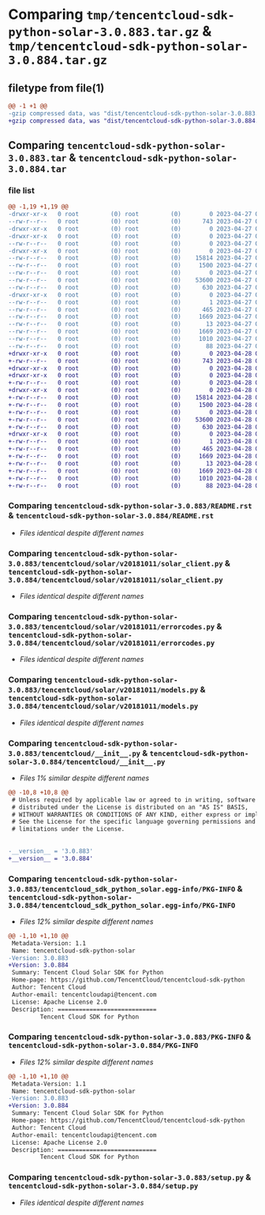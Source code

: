 # Comparing `tmp/tencentcloud-sdk-python-solar-3.0.883.tar.gz` & `tmp/tencentcloud-sdk-python-solar-3.0.884.tar.gz`

## filetype from file(1)

```diff
@@ -1 +1 @@
-gzip compressed data, was "dist/tencentcloud-sdk-python-solar-3.0.883.tar", last modified: Thu Apr 27 00:47:49 2023, max compression
+gzip compressed data, was "dist/tencentcloud-sdk-python-solar-3.0.884.tar", last modified: Fri Apr 28 02:37:53 2023, max compression
```

## Comparing `tencentcloud-sdk-python-solar-3.0.883.tar` & `tencentcloud-sdk-python-solar-3.0.884.tar`

### file list

```diff
@@ -1,19 +1,19 @@
-drwxr-xr-x   0 root         (0) root         (0)        0 2023-04-27 00:47:49.000000 tencentcloud-sdk-python-solar-3.0.883/
--rw-r--r--   0 root         (0) root         (0)      743 2023-04-27 00:47:49.000000 tencentcloud-sdk-python-solar-3.0.883/README.rst
-drwxr-xr-x   0 root         (0) root         (0)        0 2023-04-27 00:47:49.000000 tencentcloud-sdk-python-solar-3.0.883/tencentcloud/
-drwxr-xr-x   0 root         (0) root         (0)        0 2023-04-27 00:47:49.000000 tencentcloud-sdk-python-solar-3.0.883/tencentcloud/solar/
--rw-r--r--   0 root         (0) root         (0)        0 2023-04-27 00:47:49.000000 tencentcloud-sdk-python-solar-3.0.883/tencentcloud/solar/__init__.py
-drwxr-xr-x   0 root         (0) root         (0)        0 2023-04-27 00:47:49.000000 tencentcloud-sdk-python-solar-3.0.883/tencentcloud/solar/v20181011/
--rw-r--r--   0 root         (0) root         (0)    15814 2023-04-27 00:47:49.000000 tencentcloud-sdk-python-solar-3.0.883/tencentcloud/solar/v20181011/solar_client.py
--rw-r--r--   0 root         (0) root         (0)     1500 2023-04-27 00:47:49.000000 tencentcloud-sdk-python-solar-3.0.883/tencentcloud/solar/v20181011/errorcodes.py
--rw-r--r--   0 root         (0) root         (0)        0 2023-04-27 00:47:49.000000 tencentcloud-sdk-python-solar-3.0.883/tencentcloud/solar/v20181011/__init__.py
--rw-r--r--   0 root         (0) root         (0)    53600 2023-04-27 00:47:49.000000 tencentcloud-sdk-python-solar-3.0.883/tencentcloud/solar/v20181011/models.py
--rw-r--r--   0 root         (0) root         (0)      630 2023-04-27 00:47:49.000000 tencentcloud-sdk-python-solar-3.0.883/tencentcloud/__init__.py
-drwxr-xr-x   0 root         (0) root         (0)        0 2023-04-27 00:47:49.000000 tencentcloud-sdk-python-solar-3.0.883/tencentcloud_sdk_python_solar.egg-info/
--rw-r--r--   0 root         (0) root         (0)        1 2023-04-27 00:47:49.000000 tencentcloud-sdk-python-solar-3.0.883/tencentcloud_sdk_python_solar.egg-info/dependency_links.txt
--rw-r--r--   0 root         (0) root         (0)      465 2023-04-27 00:47:49.000000 tencentcloud-sdk-python-solar-3.0.883/tencentcloud_sdk_python_solar.egg-info/SOURCES.txt
--rw-r--r--   0 root         (0) root         (0)     1669 2023-04-27 00:47:49.000000 tencentcloud-sdk-python-solar-3.0.883/tencentcloud_sdk_python_solar.egg-info/PKG-INFO
--rw-r--r--   0 root         (0) root         (0)       13 2023-04-27 00:47:49.000000 tencentcloud-sdk-python-solar-3.0.883/tencentcloud_sdk_python_solar.egg-info/top_level.txt
--rw-r--r--   0 root         (0) root         (0)     1669 2023-04-27 00:47:49.000000 tencentcloud-sdk-python-solar-3.0.883/PKG-INFO
--rw-r--r--   0 root         (0) root         (0)     1010 2023-04-27 00:47:49.000000 tencentcloud-sdk-python-solar-3.0.883/setup.py
--rw-r--r--   0 root         (0) root         (0)       88 2023-04-27 00:47:49.000000 tencentcloud-sdk-python-solar-3.0.883/setup.cfg
+drwxr-xr-x   0 root         (0) root         (0)        0 2023-04-28 02:37:53.000000 tencentcloud-sdk-python-solar-3.0.884/
+-rw-r--r--   0 root         (0) root         (0)      743 2023-04-28 02:37:52.000000 tencentcloud-sdk-python-solar-3.0.884/README.rst
+drwxr-xr-x   0 root         (0) root         (0)        0 2023-04-28 02:37:53.000000 tencentcloud-sdk-python-solar-3.0.884/tencentcloud/
+drwxr-xr-x   0 root         (0) root         (0)        0 2023-04-28 02:37:53.000000 tencentcloud-sdk-python-solar-3.0.884/tencentcloud/solar/
+-rw-r--r--   0 root         (0) root         (0)        0 2023-04-28 02:37:52.000000 tencentcloud-sdk-python-solar-3.0.884/tencentcloud/solar/__init__.py
+drwxr-xr-x   0 root         (0) root         (0)        0 2023-04-28 02:37:53.000000 tencentcloud-sdk-python-solar-3.0.884/tencentcloud/solar/v20181011/
+-rw-r--r--   0 root         (0) root         (0)    15814 2023-04-28 02:37:52.000000 tencentcloud-sdk-python-solar-3.0.884/tencentcloud/solar/v20181011/solar_client.py
+-rw-r--r--   0 root         (0) root         (0)     1500 2023-04-28 02:37:52.000000 tencentcloud-sdk-python-solar-3.0.884/tencentcloud/solar/v20181011/errorcodes.py
+-rw-r--r--   0 root         (0) root         (0)        0 2023-04-28 02:37:52.000000 tencentcloud-sdk-python-solar-3.0.884/tencentcloud/solar/v20181011/__init__.py
+-rw-r--r--   0 root         (0) root         (0)    53600 2023-04-28 02:37:52.000000 tencentcloud-sdk-python-solar-3.0.884/tencentcloud/solar/v20181011/models.py
+-rw-r--r--   0 root         (0) root         (0)      630 2023-04-28 02:37:52.000000 tencentcloud-sdk-python-solar-3.0.884/tencentcloud/__init__.py
+drwxr-xr-x   0 root         (0) root         (0)        0 2023-04-28 02:37:53.000000 tencentcloud-sdk-python-solar-3.0.884/tencentcloud_sdk_python_solar.egg-info/
+-rw-r--r--   0 root         (0) root         (0)        1 2023-04-28 02:37:53.000000 tencentcloud-sdk-python-solar-3.0.884/tencentcloud_sdk_python_solar.egg-info/dependency_links.txt
+-rw-r--r--   0 root         (0) root         (0)      465 2023-04-28 02:37:53.000000 tencentcloud-sdk-python-solar-3.0.884/tencentcloud_sdk_python_solar.egg-info/SOURCES.txt
+-rw-r--r--   0 root         (0) root         (0)     1669 2023-04-28 02:37:53.000000 tencentcloud-sdk-python-solar-3.0.884/tencentcloud_sdk_python_solar.egg-info/PKG-INFO
+-rw-r--r--   0 root         (0) root         (0)       13 2023-04-28 02:37:53.000000 tencentcloud-sdk-python-solar-3.0.884/tencentcloud_sdk_python_solar.egg-info/top_level.txt
+-rw-r--r--   0 root         (0) root         (0)     1669 2023-04-28 02:37:53.000000 tencentcloud-sdk-python-solar-3.0.884/PKG-INFO
+-rw-r--r--   0 root         (0) root         (0)     1010 2023-04-28 02:37:52.000000 tencentcloud-sdk-python-solar-3.0.884/setup.py
+-rw-r--r--   0 root         (0) root         (0)       88 2023-04-28 02:37:53.000000 tencentcloud-sdk-python-solar-3.0.884/setup.cfg
```

### Comparing `tencentcloud-sdk-python-solar-3.0.883/README.rst` & `tencentcloud-sdk-python-solar-3.0.884/README.rst`

 * *Files identical despite different names*

### Comparing `tencentcloud-sdk-python-solar-3.0.883/tencentcloud/solar/v20181011/solar_client.py` & `tencentcloud-sdk-python-solar-3.0.884/tencentcloud/solar/v20181011/solar_client.py`

 * *Files identical despite different names*

### Comparing `tencentcloud-sdk-python-solar-3.0.883/tencentcloud/solar/v20181011/errorcodes.py` & `tencentcloud-sdk-python-solar-3.0.884/tencentcloud/solar/v20181011/errorcodes.py`

 * *Files identical despite different names*

### Comparing `tencentcloud-sdk-python-solar-3.0.883/tencentcloud/solar/v20181011/models.py` & `tencentcloud-sdk-python-solar-3.0.884/tencentcloud/solar/v20181011/models.py`

 * *Files identical despite different names*

### Comparing `tencentcloud-sdk-python-solar-3.0.883/tencentcloud/__init__.py` & `tencentcloud-sdk-python-solar-3.0.884/tencentcloud/__init__.py`

 * *Files 1% similar despite different names*

```diff
@@ -10,8 +10,8 @@
 # Unless required by applicable law or agreed to in writing, software
 # distributed under the License is distributed on an "AS IS" BASIS,
 # WITHOUT WARRANTIES OR CONDITIONS OF ANY KIND, either express or implied.
 # See the License for the specific language governing permissions and
 # limitations under the License.
 
 
-__version__ = '3.0.883'
+__version__ = '3.0.884'
```

### Comparing `tencentcloud-sdk-python-solar-3.0.883/tencentcloud_sdk_python_solar.egg-info/PKG-INFO` & `tencentcloud-sdk-python-solar-3.0.884/tencentcloud_sdk_python_solar.egg-info/PKG-INFO`

 * *Files 12% similar despite different names*

```diff
@@ -1,10 +1,10 @@
 Metadata-Version: 1.1
 Name: tencentcloud-sdk-python-solar
-Version: 3.0.883
+Version: 3.0.884
 Summary: Tencent Cloud Solar SDK for Python
 Home-page: https://github.com/TencentCloud/tencentcloud-sdk-python
 Author: Tencent Cloud
 Author-email: tencentcloudapi@tencent.com
 License: Apache License 2.0
 Description: ============================
         Tencent Cloud SDK for Python
```

### Comparing `tencentcloud-sdk-python-solar-3.0.883/PKG-INFO` & `tencentcloud-sdk-python-solar-3.0.884/PKG-INFO`

 * *Files 12% similar despite different names*

```diff
@@ -1,10 +1,10 @@
 Metadata-Version: 1.1
 Name: tencentcloud-sdk-python-solar
-Version: 3.0.883
+Version: 3.0.884
 Summary: Tencent Cloud Solar SDK for Python
 Home-page: https://github.com/TencentCloud/tencentcloud-sdk-python
 Author: Tencent Cloud
 Author-email: tencentcloudapi@tencent.com
 License: Apache License 2.0
 Description: ============================
         Tencent Cloud SDK for Python
```

### Comparing `tencentcloud-sdk-python-solar-3.0.883/setup.py` & `tencentcloud-sdk-python-solar-3.0.884/setup.py`

 * *Files identical despite different names*

